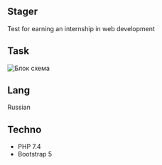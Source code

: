 ## Stager

Test for earning an internship in web development

## Task
![Блок схема](https://user-images.githubusercontent.com/82088279/186270704-d70efa4e-614c-47e2-9a43-3e9e6591d88e.jpg)

## Lang
Russian

## Techno

- PHP 7.4
- Bootstrap 5
